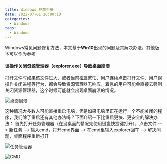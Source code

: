 ```yaml
---
title: Windows 拯救手册
date: 2022-07-01 20:00:10
categories:
  - Windows
tags: 
  - Windows
---
```


Windows常见问题修复方法，本文基于**Win10**出现的问题及其解决办法，其他版本可以作为参考

#### 误操作关闭资源管理器（explorer.exe）导致桌面崩溃
打开文件时如果该文件过大、或者当前磁盘繁忙、用户连续点击打开文件、用户误操作关闭进程等行为，都会导致资源管理器无响应，着急的用户可能会直接去强制关闭资源管理器，这个时候可能就会出现桌面崩溃的情况。

![桌面崩溃](http://119.96.189.81:7788/blog/windows-help/windows-help-desktop-crash.jpg)

<!-- more -->

这种情况大多数人可能直接重启电脑，但是如果电脑里正在运行一个不能关闭的程序，我们除了重启还有其他办法吗？下面介绍一下比重启更快、更安全的解决办法：
首先打开任务管理器（在没桌面的情况先使用键盘快捷键打开），点击文件 --> 新任务 --> 输入cmd，打开cmd界面 --> 在cmd里输入explorer回车 --> 解决问题，桌面程序重新打开

![任务管理器](http://119.96.189.81:7788/blog/windows-help/windows-help-task.jpg)

![CMD](http://119.96.189.81:7788/blog/windows-help/windows-help-cmd.jpg)


